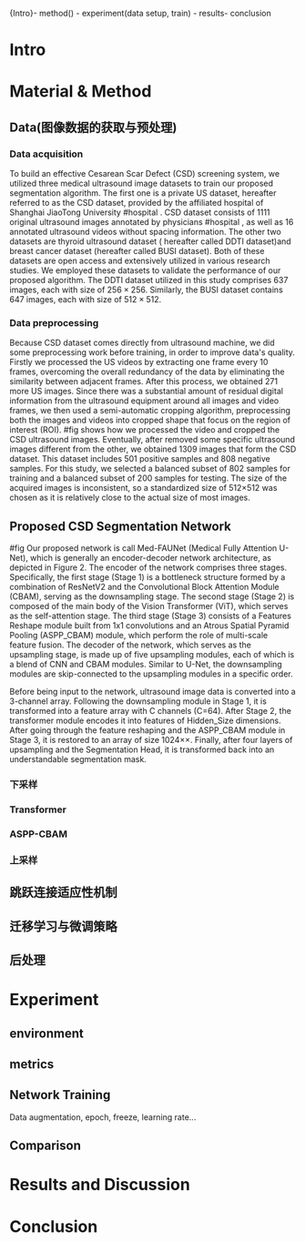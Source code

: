 {Intro}- method() - experiment(data setup, train) - results- conclusion
# Intro
# Material & Method

## Data(图像数据的获取与预处理)

### Data acquisition
To build an effective Cesarean Scar Defect (CSD) screening system, we utilized three medical ultrasound image datasets to train our proposed segmentation algorithm. The first one is a private US dataset, hereafter referred to as the CSD dataset, provided by the affiliated hospital of Shanghai JiaoTong University #hospital . CSD dataset consists of 1111 original ultrasound images annotated by physicians #hospital , as well as 16 annotated ultrasound videos without spacing information.
The other two datasets are thyroid ultrasound dataset ( hereafter  called DDTI dataset)and breast cancer dataset (hereafter called BUSI dataset). Both of these datasets are open access and extensively utilized in various research studies. We employed these datasets to validate the performance of our proposed algorithm. The DDTI dataset utilized in this study comprises 637 images, each with size of  $256 \times 256$. Similarly, the BUSI dataset contains 647 images, each with size of $512 \times 512$.

### Data preprocessing
Because CSD dataset comes directly from ultrasound machine, we did some preprocessing work before training, in order to improve data's quality. Firstly we processed the US videos by extracting one frame every 10 frames, overcoming the overall redundancy of the data by eliminating the similarity between adjacent frames. After this process, we obtained 271 more US images. Since there was a substantial amount of residual digital information from the ultrasound equipment around all images and video frames, we then used a semi-automatic cropping algorithm, preprocessing both the images and videos into cropped shape that focus on the region of interest (ROI). #fig shows how we processed the video and cropped the CSD ultrasound images. Eventually, after removed some specific ultrasound images different from the other, we obtained 1309 images that form the CSD dataset. This dataset includes 501 positive samples and 808 negative samples. For this study, we selected a balanced subset of 802 samples for training and a balanced subset of 200 samples for testing. The size of the acquired images is inconsistent, so a standardized size of 512×512 was chosen as it is relatively close to the actual size of most images.
## Proposed CSD Segmentation Network 

#fig Our proposed network is call Med-FAUNet (Medical Fully Attention U-Net), which is generally an encoder-decoder network architecture, as depicted in Figure 2. The encoder of the network comprises three stages. Specifically, the first stage (Stage 1) is a bottleneck structure formed by a combination of ResNetV2 and the Convolutional Block Attention Module (CBAM), serving as the downsampling stage. The second stage (Stage 2) is composed of the main body of the Vision Transformer (ViT), which serves as the self-attention stage. The third stage (Stage 3) consists of a Features Reshape module built from 1x1 convolutions and an Atrous Spatial Pyramid Pooling (ASPP_CBAM) module, which perform the role of multi-scale feature fusion. The decoder of the network, which serves as the upsampling stage, is made up of five upsampling modules, each of which is a blend of CNN and CBAM modules. Similar to U-Net, the downsampling modules are skip-connected to the upsampling modules in a specific order.

Before being input to the network, ultrasound image data is converted into a 3-channel array. Following the downsampling module in Stage 1, it is transformed into a feature array with C channels (C=64). After Stage 2, the transformer module encodes it into features of Hidden_Size dimensions. After going through the feature reshaping and the ASPP_CBAM module in Stage 3, it is restored to an array of size 1024××. Finally, after four layers of upsampling and the Segmentation Head, it is transformed back into an understandable segmentation mask.

### 下采样

### Transformer

### ASPP-CBAM

### 上采样

## 跳跃连接适应性机制

## 迁移学习与微调策略

## 后处理

# Experiment 

## environment

## metrics

## Network Training
Data augmentation, epoch, freeze, learning rate...
## Comparison

# Results and Discussion

# Conclusion








